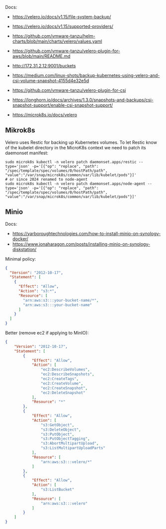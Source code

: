 

Docs:
* https://velero.io/docs/v1.15/file-system-backup/
* https://velero.io/docs/v1.15/supported-providers/
* https://github.com/vmware-tanzu/helm-charts/blob/main/charts/velero/values.yaml
* https://github.com/vmware-tanzu/velero-plugin-for-aws/blob/main/README.md
* http://172.31.2.12:9001/buckets

* https://medium.com/linux-shots/backup-kubernetes-using-velero-and-csi-volume-snapshot-4155d4e32e5d
* https://github.com/vmware-tanzu/velero-plugin-for-csi
* https://longhorn.io/docs/archives/1.3.0/snapshots-and-backups/csi-snapshot-support/enable-csi-snapshot-support/

* https://microk8s.io/docs/velero


## Mikrok8s

Velero uses Restic for backing up Kubernetes volumes. To let Restic know of the kubelet directory in the MicroK8s context we need to patch its daemonset manifest:
```
sudo microk8s kubectl -n velero patch daemonset.apps/restic --type='json' -p='[{"op": "replace", "path": "/spec/template/spec/volumes/0/hostPath/path", "value":"/var/snap/microk8s/common/var/lib/kubelet/pods"}]'
# or since 2024 renamed to node-agent
sudo microk8s kubectl -n velero patch daemonset.apps/node-agent --type='json' -p='[{"op": "replace", "path": "/spec/template/spec/volumes/0/hostPath/path", "value":"/var/snap/microk8s/common/var/lib/kubelet/pods"}]'

```

## Minio

Docs:
* https://yarboroughtechnologies.com/how-to-install-minio-on-synology-docker/
* https://www.jonaharagon.com/posts/installing-minio-on-synology-diskstation/

Minimal policy:
```json
{
  "Version": "2012-10-17",
  "Statement": [
    {
      "Effect": "Allow",
      "Action": "s3:*",
      "Resource": [
        "arn:aws:s3:::your-bucket-name/*",
        "arn:aws:s3:::your-bucket-name"
      ]
    }
  ]
}
```


Better (remove ec2 if applying to MinIO):
```json
{
    "Version": "2012-10-17",
    "Statement": [
        {
            "Effect": "Allow",
            "Action": [
                "ec2:DescribeVolumes",
                "ec2:DescribeSnapshots",
                "ec2:CreateTags",
                "ec2:CreateVolume",
                "ec2:CreateSnapshot",
                "ec2:DeleteSnapshot"
            ],
            "Resource": "*"
        },
        {
            "Effect": "Allow",
            "Action": [
                "s3:GetObject",
                "s3:DeleteObject",
                "s3:PutObject",
                "s3:PutObjectTagging",
                "s3:AbortMultipartUpload",
                "s3:ListMultipartUploadParts"
            ],
            "Resource": [
                "arn:aws:s3:::velero/*"
            ]
        },
        {
            "Effect": "Allow",
            "Action": [
                "s3:ListBucket"
            ],
            "Resource": [
                "arn:aws:s3:::velero"
            ]
        }
    ]
}
```
